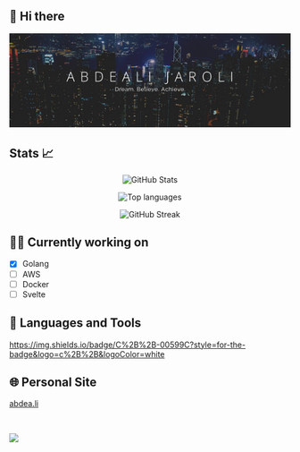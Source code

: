 ## 👋 Hi there 

<p align="center">
  <img src="assets/banner.png" alt="Banner">
</p>

## Stats 📈
<p align="center">
  <img src="https://github-readme-stats.vercel.app/api?username=abdealijaroli&show_icons=true&theme=tokyonight&border_radius=15&hide_border=true&show_owner=true" alt="GitHub Stats">
</p>

<p align="center">
  <img src="https://github-readme-stats.vercel.app/api/top-langs/?username=abdealijaroli&hide=php&layout=compact&theme=tokyonight&border_radius=15&hide_border=true" alt="Top languages">
</p>

<p align="center">
  <img src="https://github-readme-streak-stats.herokuapp.com?user=abdealijaroli&theme=tokyonight_duo&hide_border=true&date_format=M%20j%5B%2C%20Y%5D" alt="GitHub Streak">
</p>

## 🧑‍💻 Currently working on
- [x] Golang
- [ ] AWS
- [ ] Docker
- [ ] Svelte

## 🧰 Languages and Tools
https://img.shields.io/badge/C%2B%2B-00599C?style=for-the-badge&logo=c%2B%2B&logoColor=white

## 🌐 Personal Site
<a href="https://abdea.li/">abdea.li</a>

<br> 

![](https://komarev.com/ghpvc/?username=abdealijaroli&color=ff69b4)

